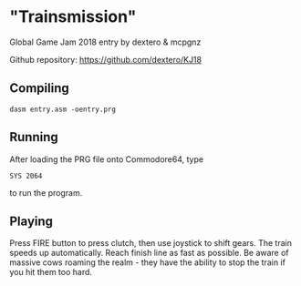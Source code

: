 "Trainsmission"
===============

Global Game Jam 2018 entry by dextero & mcpgnz

Github repository: https://github.com/dextero/KJ18


Compiling
---------

    dasm entry.asm -oentry.prg


Running
-------

After loading the PRG file onto Commodore64, type

    SYS 2064

to run the program.

Playing
-------

Press FIRE button to press clutch, then use joystick to shift gears. The train speeds up automatically. Reach finish line as fast as possible. Be aware of massive cows roaming the realm - they have the ability to stop the train if you hit them too hard.

